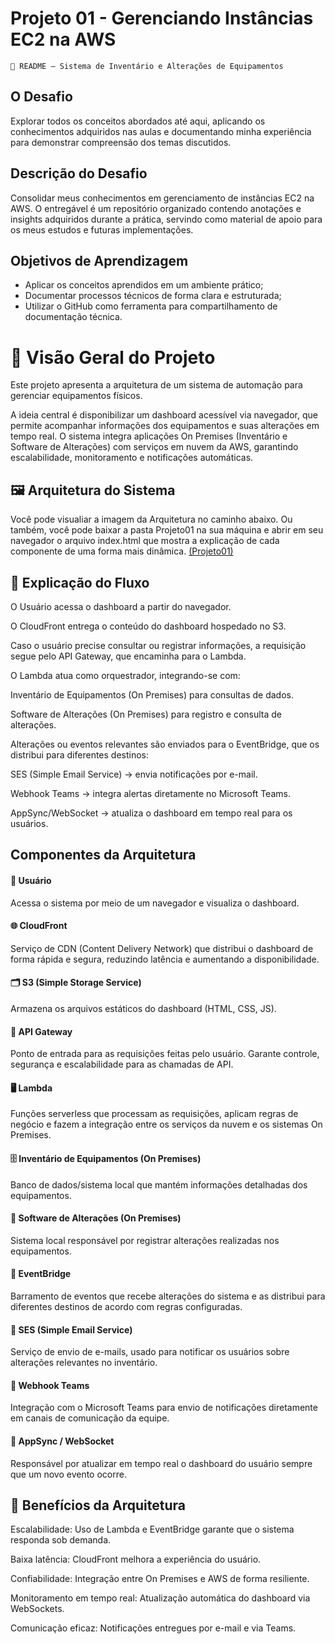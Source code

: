# Projeto 01 - Gerenciando Instâncias EC2 na AWS
    📘 README — Sistema de Inventário e Alterações de Equipamentos

## O Desafio
Explorar todos os conceitos abordados até aqui, aplicando os conhecimentos adquiridos nas aulas e documentando minha experiência para demonstrar compreensão dos temas discutidos.

## Descrição do Desafio
Consolidar meus conhecimentos em gerenciamento de instâncias EC2 na AWS. O entregável é um repositório organizado contendo anotações e insights adquiridos durante a prática, servindo como material de apoio para os meus estudos e futuras implementações.

## Objetivos de Aprendizagem
- Aplicar os conceitos aprendidos em um ambiente prático; 
- Documentar processos técnicos de forma clara e estruturada;
- Utilizar o GitHub como ferramenta para compartilhamento de documentação técnica.


# 📌 Visão Geral do Projeto

Este projeto apresenta a arquitetura de um sistema de automação para gerenciar equipamentos físicos.

A ideia central é disponibilizar um dashboard acessível via navegador, que permite acompanhar informações dos equipamentos e suas alterações em tempo real. O sistema integra aplicações On Premises (Inventário e Software de Alterações) com serviços em nuvem da AWS, garantindo escalabilidade, monitoramento e notificações automáticas.

## 🖼️ Arquitetura do Sistema

Você pode visualiar a imagem da Arquitetura no caminho abaixo. Ou também, você pode baixar a pasta Projeto01 na sua máquina e abrir em seu navegador o arquivo index.html que mostra a explicação de cada componente de uma forma mais dinâmica.
[(Projeto01)](https://github.com/laisrabello/code-girls-bootcamp-2025/tree/main/projects/Projeto01)

## 🔎 Explicação do Fluxo

O Usuário acessa o dashboard a partir do navegador.

O CloudFront entrega o conteúdo do dashboard hospedado no S3.

Caso o usuário precise consultar ou registrar informações, a requisição segue pelo API Gateway, que encaminha para o Lambda.

O Lambda atua como orquestrador, integrando-se com:

Inventário de Equipamentos (On Premises) para consultas de dados.

Software de Alterações (On Premises) para registro e consulta de alterações.

Alterações ou eventos relevantes são enviados para o EventBridge, que os distribui para diferentes destinos:

SES (Simple Email Service) → envia notificações por e-mail.

Webhook Teams → integra alertas diretamente no Microsoft Teams.

AppSync/WebSocket → atualiza o dashboard em tempo real para os usuários.

## Componentes da Arquitetura

#### 👤 Usuário

Acessa o sistema por meio de um navegador e visualiza o dashboard.

#### 🌐 CloudFront

Serviço de CDN (Content Delivery Network) que distribui o dashboard de forma rápida e segura, reduzindo latência e aumentando a disponibilidade.

#### 🗂️ S3 (Simple Storage Service)

Armazena os arquivos estáticos do dashboard (HTML, CSS, JS).

#### 🚪 API Gateway

Ponto de entrada para as requisições feitas pelo usuário. Garante controle, segurança e escalabilidade para as chamadas de API.

#### 🖥️ Lambda

Funções serverless que processam as requisições, aplicam regras de negócio e fazem a integração entre os serviços da nuvem e os sistemas On Premises.

#### 🗄️ Inventário de Equipamentos (On Premises)

Banco de dados/sistema local que mantém informações detalhadas dos equipamentos.

#### 🔧 Software de Alterações (On Premises)

Sistema local responsável por registrar alterações realizadas nos equipamentos.

#### 🔔 EventBridge

Barramento de eventos que recebe alterações do sistema e as distribui para diferentes destinos de acordo com regras configuradas.

#### 📩 SES (Simple Email Service)

Serviço de envio de e-mails, usado para notificar os usuários sobre alterações relevantes no inventário.

#### 💬 Webhook Teams

Integração com o Microsoft Teams para envio de notificações diretamente em canais de comunicação da equipe.

#### 🔄 AppSync / WebSocket

Responsável por atualizar em tempo real o dashboard do usuário sempre que um novo evento ocorre.

## 🚀 Benefícios da Arquitetura

Escalabilidade: Uso de Lambda e EventBridge garante que o sistema responda sob demanda.

Baixa latência: CloudFront melhora a experiência do usuário.

Confiabilidade: Integração entre On Premises e AWS de forma resiliente.

Monitoramento em tempo real: Atualização automática do dashboard via WebSockets.

Comunicação eficaz: Notificações entregues por e-mail e via Teams.

